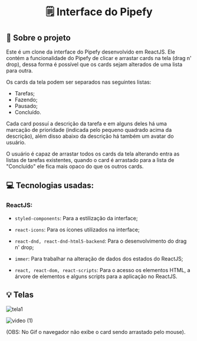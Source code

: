 <h1 align="center">
  🗒 Interface do Pipefy
</h1>


## :rocket: Sobre o projeto

Este é um clone da interface do Pipefy desenvolvido em ReactJS. Ele contém a funcionalidade do Pipefy de clicar e arrastar cards na tela (drag n' drop), dessa forma é possível que os cards sejam alterados de uma lista para outra.

Os cards da tela podem ser separados nas seguintes listas:
- Tarefas;
- Fazendo;
- Pausado;
- Concluído.

Cada card possuí a descrição da tarefa e em alguns deles há uma marcação de prioridade (indicada pelo pequeno quadrado acima da descrição), além disso abaixo da descrição há também um avatar do usuário.

O usuário é capaz de arrastar todos os cards da tela alterando entra as listas de tarefas existentes, quando o card é arrastado para a lista de "Concluído" ele fica mais opaco do que os outros cards.

## :computer: Tecnologias usadas:

### ReactJS: 
- `styled-components`: Para a estilização da interface;

- `react-icons`: Para os ícones utilizados na interface;

- `react-dnd, react-dnd-html5-backend`: Para o desenvolvimento do drag n' drop;

- `immer`: Para trabalhar na alteração de dados dos estados do ReactJS;

- `react, react-dom, react-scripts`: Para o acesso os elementos HTML, a árvore de elementos e alguns scripts para a aplicação no ReactJS.


## :bulb: Telas

![tela1](https://user-images.githubusercontent.com/23708544/89343912-67dbc900-d67b-11ea-8edf-c814872ddfad.png)

![video (1)](https://user-images.githubusercontent.com/23708544/89343893-5d213400-d67b-11ea-96d5-4c0948f4bf34.gif)

(OBS: No Gif o navegador não exibe o card sendo arrastado pelo mouse).
